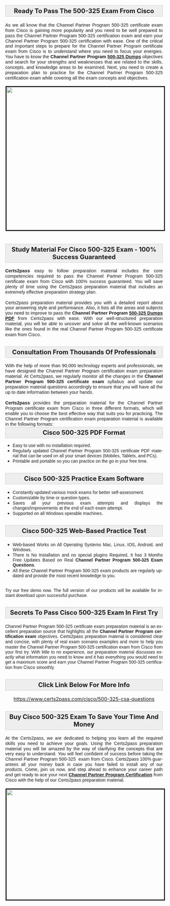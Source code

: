 <h1 style="background: rgb(238, 238, 238); border: 1px solid rgb(204, 204, 204); padding: 5px 10px; text-align: center;"><strong><span style="font-size:20px;">Ready To Pass The 500-325 Exam From Cisco</span></strong></h1>

<p style="margin: 0in 0.0001pt; text-align: justify;"><span style="font-size:11pt"><span style="line-height:115%"><span style="font-family:Arial,sans-serif">As we all know that the Channel Partner Program 500-325 certificate exam from Cisco is gaining more popularity and you need to be well prepared to pass the Channel Partner Program 500-325 certification exam and earn your Channel Partner Program 500-325 certification with ease. </span></span></span><span style="font-size:11pt"><span style="line-height:115%"><span style="font-family:Arial,sans-serif">One of the critical and important steps to prepare for the Channel Partner Program certificate exam from Cisco is to understand where you need to focus your energies. You have to know the <strong>Channel Partner Program <a href="https://www.certs2pass.com/cisco/500-325-csa-questions">500-325 Dumps</a></strong> objectives and search for your strengths and weaknesses that are related to the skills, concepts, and knowledge areas to be examined. Next, you need to create a preparation plan to practice for the Channel Partner Program 500-325 certification exam while covering all the exam concepts and objectives.</span></span></span></p>

<p style="margin: 0in 0.0001pt; text-align: justify;"> </p>

<p style="margin: 0in 0.0001pt; text-align: center;"><a href="https://www.certs2pass.com/cisco/500-325-csa-questions"><img alt="" src="https://i.imgur.com/PsK90qm.jpg" style="border-width: 3px; border-style: solid; margin: 1px; width: 800px; height: 457px;" /></a></p>

<h1 style="background: rgb(238, 238, 238); border: 1px solid rgb(204, 204, 204); padding: 5px 10px; text-align: center;"><strong><span style="font-size:20px;">Study Material For Cisco 500-325 Exam - 100% Success Guaranteed</span></strong></h1>

<p style="margin: 0in 0.0001pt; text-align: justify;"><span style="font-size:11pt"><span style="line-height:115%"><span style="font-family:Arial,sans-serif"><strong>Certs2pass</strong> easy to follow preparation material includes the core competencies required to pass the Channel Partner Program 500-325 certificate exam from Cisco with 100% success guaranteed. You will save plenty of time using the Certs2pass preparation material that includes an extremely effective preparation strategy plan.</span></span></span></p>

<p style="margin: 0in 0.0001pt; text-align: justify;"> </p>

<p style="margin: 0in 0.0001pt; text-align: justify;"><span style="font-size:11pt"><span style="line-height:115%"><span style="font-family:Arial,sans-serif">Certs2pass preparation material provides you with a detailed report about your answering style and performance. Also, it lists all the areas and subjects you need to improve to pass the <strong>Channel Partner Program <a href="https://www.certs2pass.com/cisco/500-325-csa-questions">500-325 Dumps PDF</a></strong> from Certs2pass with ease. With our well-structured preparation material, you will be able to uncover and solve all the well-known scenarios like the ones found in the real Channel Partner Program 500-325 certificate exam from </span></span></span>Cisco<span style="font-size:11pt"><span style="line-height:115%"><span style="font-family:Arial,sans-serif">.</span></span></span></p>

<h2 style="background: rgb(238, 238, 238); border: 1px solid rgb(204, 204, 204); padding: 5px 10px; text-align: center;"><strong><span style="font-size:20px;">Consultation From Thousands Of Professionals</span></strong></h2>

<p style="margin: 0in 0.0001pt; text-align: justify;"><span style="font-size:11pt"><span style="line-height:115%"><span style="font-family:Arial,sans-serif">With the help of more than 90,000 technology experts and professionals, we have designed the Channel Partner Program certification exam preparation material. At Certs2pass, we regularly monitor all the changes in the <strong>Channel Partner Program 500-325 certificate exam</strong> syllabus and update our preparation material questions accordingly to ensure that you will have all the up to date information between your hands.</span></span></span></p>

<p style="margin: 0in 0.0001pt; text-align: justify;"> </p>

<p style="margin: 0in 0.0001pt; text-align: justify;"><span style="font-size:11pt"><span style="line-height:115%"><span style="font-family:Arial,sans-serif"><strong>Certs2pass</strong> provides the preparation material for the Channel Partner Program certificate exam from </span></span></span>Cisco<span style="font-size:11pt"><span style="line-height:115%"><span style="font-family:Arial,sans-serif"> in three different formats, which will enable you to choose the best effective way that suits you for practicing. The Channel Partner Program certification exam preparation material is available in the following formats:</span></span></span></p>

<div style="background: rgb(238, 238, 238); border: 1px solid rgb(204, 204, 204); padding: 5px 10px; text-align: center;"><strong><span style="font-size:20px;">Cisco 500-325 PDF Format</span></strong></div>

<ul>
	<li style="margin: 0in 0.0001pt; text-align: justify;"><span style="font-size:11pt"><span style="line-height:115%"><span style="font-family:Arial,sans-serif"><span lang="EN" style="font-size:10.5pt"><span style="background:white"><span style="line-height:115%">Easy to use with no installation required.</span></span></span></span></span></span></li>
	<li style="margin: 0in 0.0001pt; text-align: justify;"><span style="font-size:11pt"><span style="line-height:115%"><span style="font-family:Arial,sans-serif"><span lang="EN" style="font-size:10.5pt"><span style="background:white"><span style="line-height:115%">Regularly updated </span></span><span style="line-height:115%">Channel Partner Program<span style="background:white"> 500-325 certificate PDF material that can be used on all your smart devices (Mobiles, Tablets, and PCs).</span></span></span></span></span></span></li>
	<li style="margin: 0in 0.0001pt; text-align: justify;"><span style="font-size:11pt"><span style="line-height:115%"><span style="font-family:Arial,sans-serif"><span lang="EN" style="font-size:10.5pt"><span style="background:white"><span style="line-height:115%">Printable and portable so you can practice on the go in your free time.</span></span></span></span></span></span></li>
</ul>

<h2 style="background: rgb(238, 238, 238); border: 1px solid rgb(204, 204, 204); padding: 5px 10px; text-align: center;"><strong><span style="font-size:20px;">Cisco 500-325 Practice Exam Software</span></strong></h2>

<ul>
	<li style="margin: 0in 0.0001pt; text-align: justify;"><span style="font-size:11pt"><span style="line-height:115%"><span style="font-family:Arial,sans-serif"><span lang="EN" style="font-size:10.5pt"><span style="background:white"><span style="line-height:115%">Constantly updated various mock exams for better self-assessment.</span></span></span></span></span></span></li>
	<li style="margin: 0in 0.0001pt; text-align: justify;"><span style="font-size:11pt"><span style="line-height:115%"><span style="font-family:Arial,sans-serif"><span lang="EN" style="font-size:10.5pt"><span style="background:white"><span style="line-height:115%">Customizable by time or question types.</span></span></span></span></span></span></li>
	<li style="margin: 0in 0.0001pt; text-align: justify;"><span style="font-size:11pt"><span style="line-height:115%"><span style="font-family:Arial,sans-serif"><span lang="EN" style="font-size:10.5pt"><span style="background:white"><span style="line-height:115%">Saves all your previous exam attempts and displays the changes/improvements at the end of each exam attempt.</span></span></span></span></span></span></li>
	<li style="margin: 0in 0.0001pt; text-align: justify;"><span style="font-size:11pt"><span style="line-height:115%"><span style="font-family:Arial,sans-serif"><span lang="EN" style="font-size:10.5pt"><span style="background:white"><span style="line-height:115%">Supported on all Windows operable machines.</span></span></span></span></span></span></li>
</ul>

<h2 style="background: rgb(238, 238, 238); border: 1px solid rgb(204, 204, 204); padding: 5px 10px; text-align: center;"><strong><span style="font-size:20px;">Cisco 500-325 Web-Based Practice Test</span></strong></h2>

<ul>
	<li style="margin: 0in 0.0001pt; text-align: justify;"><span style="font-size:11pt"><span style="line-height:115%"><span style="font-family:Arial,sans-serif"><span lang="EN" style="font-size:10.5pt"><span style="background:white"><span style="line-height:115%">Web-based Works on All Operating Systems Mac, Linux, IOS, Android, and Windows. </span></span></span></span></span></span></li>
	<li style="margin: 0in 0.0001pt; text-align: justify;"><span style="font-size:11pt"><span style="line-height:115%"><span style="font-family:Arial,sans-serif"><span lang="EN" style="font-size:10.5pt"><span style="background:white"><span style="line-height:115%">There is No Installation and no special plugins Required, It has 3 Months Free Updates Based on Real </span></span><strong><span style="line-height:115%">Channel Partner Program<span style="background:white"> 500-325</span></span></strong><span style="background:white"><span style="line-height:115%"><strong> Exam Questions</strong>. </span></span></span></span></span></span></li>
	<li style="margin: 0in 0.0001pt; text-align: justify;"><span style="font-size:11pt"><span style="line-height:115%"><span style="font-family:Arial,sans-serif"><span lang="EN" style="font-size:10.5pt"><span style="background:white"><span style="line-height:115%">All these </span></span><span style="line-height:115%">Channel Partner Program<span style="background:white"> 500-325</span></span><span style="background:white"><span style="line-height:115%"> exam products are regularly updated and provide the most recent knowledge to you.</span></span></span></span></span></span></li>
</ul>

<p style="margin: 0in 0.0001pt; text-align: justify;"> </p>

<p style="margin: 0in 0.0001pt; text-align: justify;"><span style="font-size:11pt"><span style="line-height:115%"><span style="font-family:Arial,sans-serif"><span lang="EN" style="font-size:10.5pt"><span style="background:white"><span style="line-height:115%">Try our free demo now. The full version of our products will be available for instant download upon successful purchase.</span></span></span></span></span></span></p>

<h2 style="background: rgb(238, 238, 238); border: 1px solid rgb(204, 204, 204); padding: 5px 10px; text-align: center;"><strong><span style="font-size:20px;">Secrets To Pass Cisco 500-325 Exam In First Try</span></strong></h2>

<p style="margin: 0in 0.0001pt; text-align: justify;"><span style="font-size:11pt"><span style="line-height:115%"><span style="font-family:Arial,sans-serif"><span lang="EN" style="font-size:10.5pt"><span style="line-height:115%">Channel Partner Program<span style="background:white"> 500-325 certificate exam preparation material is an excellent preparation source that highlights all the </span><strong>Channel Partner Program</strong><span style="background:white"><strong> certification exam</strong> objectives. </span></span></span>Certs2pass<span lang="EN" style="font-size:10.5pt"><span style="background:white"><span style="line-height:115%"> preparation material is considered clear and concise, with plenty of real exam scenario examples and more to help you master the </span></span><span style="line-height:115%">Channel Partner Program 500-325<span style="background:white"> certification exam from </span></span></span></span></span></span>Cisco<span style="font-size:11pt"><span style="line-height:115%"><span style="font-family:Arial,sans-serif"><span lang="EN" style="font-size:10.5pt"><span style="background:white"><span style="line-height:115%"> from your first try. With little to no experience, our preparation material discusses exactly what information you need to know and it has everything you would need to get a maximum score and earn your </span></span><span style="line-height:115%">Channel Partner Program<span style="background:white"> 500-325 certification from </span></span></span></span></span></span>Cisco<span style="font-size:11pt"><span style="line-height:115%"><span style="font-family:Arial,sans-serif"><span lang="EN" style="font-size:10.5pt"><span style="background:white"><span style="line-height:115%"> smoothly.</span></span></span></span></span></span></p>

<h2 style="background: rgb(238, 238, 238); border: 1px solid rgb(204, 204, 204); padding: 5px 10px; text-align: center;"><strong><span style="font-size:20px;">Click Link Below For More Info</span></strong></h2>

<p style="margin: 0in 0.0001pt; text-align: center;"><span style="font-size:16px;"><a href="https://www.certs2pass.com/cisco/500-325-csa-questions">https://www.certs2pass.com/cisco/500-325-csa-questions</a></span></p>

<h2 style="background: rgb(238, 238, 238); border: 1px solid rgb(204, 204, 204); padding: 5px 10px; text-align: center;"><strong><span style="font-size:20px;">Buy Cisco 500-325 Exam To Save Your Time And Money</span></strong></h2>

<p style="margin: 0in 0.0001pt; text-align: justify;"><span style="font-size:11pt"><span style="line-height:115%"><span style="font-family:Arial,sans-serif">At the Certs2pass, we are dedicated to helping you learn all the required skills you need to achieve your goals. Using the Certs2pass preparation material you will be amazed by the way of clarifying the concepts that are very easy to understand. You will feel confident of success before taking the Channel Partner Program 500-325  exam from Cisco. Certs2pass<span lang="EN" style="font-size:10.5pt"><span style="background:white"><span style="line-height:115%"> 100% guarantees all your money back in case you have failed to install any of our products. </span></span></span></span></span></span><span style="font-size:11pt"><span style="line-height:115%"><span style="font-family:Arial,sans-serif">Come, join us now, and step ahead to enhance your career path and get ready to ace your next <strong><a href="https://www.certs2pass.com/cisco/channel-partner-program-exam-preparation">Channel Partner Program Certification</a> </strong>from Cisco with the help of our Certs2pass preparation material.</span></span></span></p>

<p style="margin: 0in 0.0001pt; text-align: justify;"> </p>

<p style="margin: 0in 0.0001pt; text-align: center;"><a href="https://www.certs2pass.com/cisco/500-325-csa-questions"><span style="font-size:11pt"><span style="line-height:115%"><span style="font-family:Arial,sans-serif"><img alt="" src="https://i.imgur.com/Nno8vEW.jpg" style="border-width: 3px; border-style: solid; margin: 1px; width: 800px; height: 352px;" /></span></span></span></a></p>
